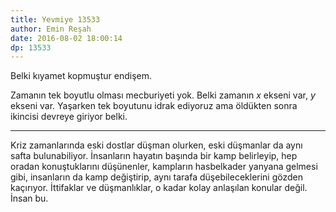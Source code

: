 ```yaml
---
title: Yevmiye 13533
author: Emin Reşah
date: 2016-08-02 18:00:14 
dp: 13533 
---
```


Belki kıyamet kopmuştur endişem. 

Zamanın tek boyutlu olması mecburiyeti yok. Belki zamanın $x$ ekseni var, $y$ ekseni var. Yaşarken tek boyutunu idrak ediyoruz ama öldükten sonra ikincisi devreye giriyor belki. 

-----

Kriz zamanlarında eski dostlar düşman olurken, eski düşmanlar da aynı safta bulunabiliyor. İnsanların hayatın başında bir kamp belirleyip, hep oradan konuştuklarını düşünenler, kampların hasbelkader yanyana gelmesi gibi, insanların da kamp değiştirip, aynı tarafa düşebileceklerini gözden kaçırıyor. İttifaklar ve düşmanlıklar, o kadar kolay anlaşılan konular değil. İnsan bu. 


